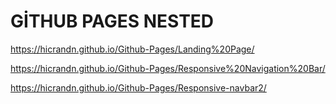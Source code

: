 # GİTHUB PAGES NESTED

https://hicrandn.github.io/Github-Pages/Landing%20Page/

https://hicrandn.github.io/Github-Pages/Responsive%20Navigation%20Bar/

https://hicrandn.github.io/Github-Pages/Responsive-navbar2/
